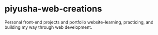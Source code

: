# piyusha-web-creations
Personal front-end projects and portfolio website-learning, practicing, and building my way through web development.
